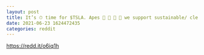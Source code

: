 ```yaml
--- 
layout: post 
title: It’s ⏱ time for $TSLA. Apes 🦧 🦍 🦧 🦍 we support sustainable/ clean energy. On the phone with #Elonmusk 😂😂😂🚀🚀🚀 Hold-on… don’t give away 
date: 2021-06-23 1624472435 
categories: reddit 
--- 
```

https://redd.it/o6iq1h